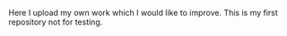 Here I upload my own work which I would like to improve. This is my first repository not for testing.
